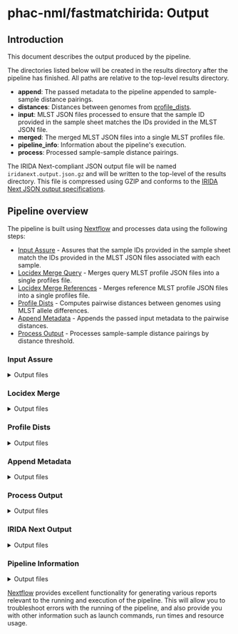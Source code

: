 # phac-nml/fastmatchirida: Output

## Introduction

This document describes the output produced by the pipeline.

The directories listed below will be created in the results directory after the pipeline has finished. All paths are relative to the top-level results directory.

- **append**: The passed metadata to the pipeline appended to sample-sample distance pairings.
- **distances**: Distances between genomes from [profile_dists](https://github.com/phac-nml/profile_dists).
- **input**: MLST JSON files processed to ensure that the sample ID provided in the sample sheet matches the IDs provided in the MLST JSON file.
- **merged**: The merged MLST JSON files into a single MLST profiles file.
- **pipeline_info**: Information about the pipeline's execution.
- **process**: Processed sample-sample distance pairings.

The IRIDA Next-compliant JSON output file will be named `iridanext.output.json.gz` and will be written to the top-level of the results directory. This file is compressed using GZIP and conforms to the [IRIDA Next JSON output specifications](https://github.com/phac-nml/pipeline-standards#42-irida-next-json).

## Pipeline overview

The pipeline is built using [Nextflow](https://www.nextflow.io/) and processes data using the following steps:

- [Input Assure](#input-assure) - Assures that the sample IDs provided in the sample sheet match the IDs provided in the MLST JSON files associated with each sample.
- [Locidex Merge Query](#locidex-merge) - Merges query MLST profile JSON files into a single profiles file.
- [Locidex Merge References](#locidex-merge) - Merges reference MLST profile JSON files into a single profiles file.
- [Profile Dists](#profile-dists) - Computes pairwise distances between genomes using MLST allele differences.
- [Append Metadata](#append-metadata) - Appends the passed input metadata to the pairwise distances.
- [Process Output](#process-output) - Processes sample-sample distance pairings by distance threshold.

### Input Assure

<details markdown="1">
<summary>Output files</summary>

- `input/`
  - ID-corrected MLST JSON files: `sample1.mlst.json.gz`

</details>

### Locidex Merge

<details markdown="1">
<summary>Output files</summary>

- `merged/`
  - Merged MLST query profiles: `locidex.merge.profile_query.tsv`
  - Merged MLST query and reference profiles: `locidex.merge.profile_reference.tsv`

</details>

### Profile Dists

<details markdown="1">
<summary>Output files</summary>

- `distances/`
  - Mapping allele identifiers to integers: `allele_map.json`.
    For example:
    ```json
    {
      "l1": {
        "60b725f10c9c85c70d97880dfe8191b3": 1
      },
      "l2": {
        "60b725f10c9c85c70d97880dfe8191b3": 1
      },
      "l3": {
        "3b5d5c3712955042212316173ccf37be": 1,
        "60b725f10c9c85c70d97880dfe8191b3": 2
      }
    }
    ```
  - The query MLST profiles: `query_profile.text`
  - The reference MLST profiles: `ref_profile.text`
  - The computed distances based on MLST allele differences: `results.text`
  - Information on the profile_dists run: `run.json`

</details>

### Append Metadata

<details markdown="1">
<summary>Output files</summary>

- `append/`
  - The passed input metadata columns appended to the pairwise distances: `distances_and_metadata.tsv`

</details>

### Process Output

<details markdown="1">
<summary>Output files</summary>

- `process/`
  - Pairwise distance results meeting specifications in TSV-format: `results.tsv`
  - Pairwise distance results meeting specifications in XLSX-format: `results.xlsx`

</details>

### IRIDA Next Output

<details markdown="1">
<summary>Output files</summary>

- `/`
  - IRIDA Next-compliant JSON output: `iridanext.output.json.gz`

</details>

### Pipeline Information

<details markdown="1">
<summary>Output files</summary>

- `pipeline_info/`
  - Reports generated by Nextflow: `execution_report.html`, `execution_timeline.html`, `execution_trace.txt` and `pipeline_dag.dot`/`pipeline_dag.svg`.
  - Reports generated by the pipeline: `pipeline_report.html`, `pipeline_report.txt` and `software_versions.yml`. The `pipeline_report*` files will only be present if the `--email` / `--email_on_fail` parameter's are used when running the pipeline.
  - Reformatted samplesheet files used as input to the pipeline: `samplesheet.valid.csv`.
  - Parameters used by the pipeline run: `params.json`.

</details>

[Nextflow](https://www.nextflow.io/docs/latest/tracing.html) provides excellent functionality for generating various reports relevant to the running and execution of the pipeline. This will allow you to troubleshoot errors with the running of the pipeline, and also provide you with other information such as launch commands, run times and resource usage.
